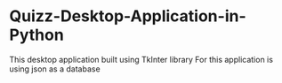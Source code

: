 # Quizz-Desktop-Application-in-Python
 This desktop application built using TkInter library For this application is using json as a database
